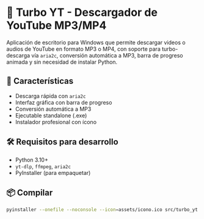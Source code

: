 # 🎵 Turbo YT - Descargador de YouTube MP3/MP4

Aplicación de escritorio para Windows que permite descargar videos o audios de YouTube en formato MP3 o MP4, con soporte para turbo-descarga vía `aria2c`, conversión automática a MP3, barra de progreso animada y sin necesidad de instalar Python.

## 🚀 Características
- Descarga rápida con `aria2c`
- Interfaz gráfica con barra de progreso
- Conversión automática a MP3
- Ejecutable standalone (.exe)
- Instalador profesional con ícono

## 🛠 Requisitos para desarrollo
- Python 3.10+
- `yt-dlp`, `ffmpeg`, `aria2c`
- PyInstaller (para empaquetar)

## 📦 Compilar
```bash
pyinstaller --onefile --noconsole --icon=assets/icono.ico src/turbo_yt.py
